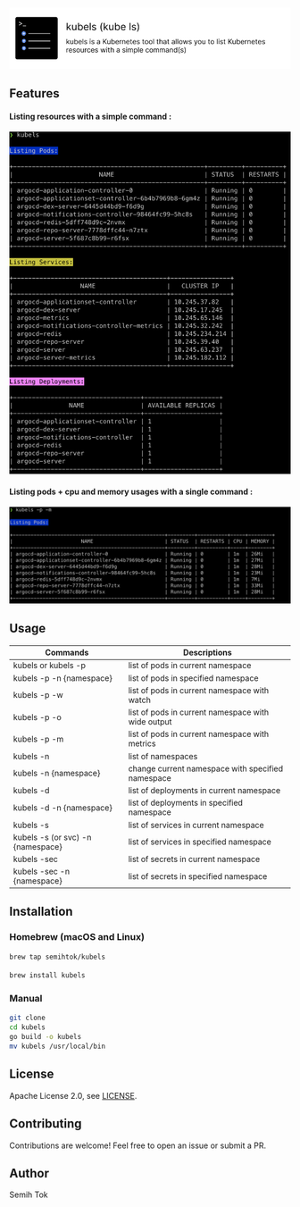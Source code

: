 
&nbsp;<img src="images/kubels_banner.png" width="700"/>

## Features

#### Listing resources with a simple command :
<img src="images/kubels.png" alt="pods" width="600"/>

#### Listing pods + cpu and memory usages with a single command :
<img src="images/kubels-pods-with-metrics.png" alt="pods with metrics" width="700"/>

## Usage

| Commands                          | Descriptions                                       |
|-----------------------------------|----------------------------------------------------|
| kubels or kubels -p               | list of pods in current namespace                  |     
| kubels -p -n {namespace}          | list of pods in specified namespace                |
| kubels -p -w                      | list of pods in current namespace with watch       |
| kubels -p -o                      | list of pods in current namespace with wide output |
| kubels -p -m                      | list of pods in current namespace with metrics     |
| kubels -n                         | list of namespaces                                 |
| kubels -n {namespace}             | change current namespace with specified namespace  |
| kubels -d                         | list of deployments in current namespace           |
| kubels -d -n {namespace}          | list of deployments in specified namespace         |
| kubels -s                         | list of services in current namespace              |
| kubels -s (or svc) -n {namespace} | list of services in specified namespace            |
| kubels -sec                       | list of secrets in current namespace               |
| kubels -sec -n {namespace}        | list of secrets in specified namespace             |

## Installation

### Homebrew (macOS and Linux)

```bash
brew tap semihtok/kubels

brew install kubels
```

### Manual

```bash
git clone
cd kubels
go build -o kubels
mv kubels /usr/local/bin
```

## License
Apache License 2.0, see [LICENSE](LICENSE).

## Contributing
Contributions are welcome! Feel free to open an issue or submit a PR.

## Author
Semih Tok
